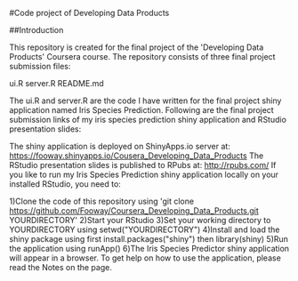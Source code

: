 #Code project of Developing Data Products

##Introduction

This repository is created for the final project of the 'Developing Data Products' Coursera course. The repository consists of three final project submission files:

ui.R
server.R
README.md

The ui.R and server.R are the code I have written for the final project shiny application named Iris Species Prediction. Following are the final project submission links of my iris species prediction shiny application and RStudio presentation slides:

The shiny application is deployed on ShinyApps.io server at: https://fooway.shinyapps.io/Cousera_Developing_Data_Products 
The RStudio presentation slides is published to RPubs at: http://rpubs.com/
If you like to run my Iris Species Prediction shiny application locally on your installed RStudio, you need to:

1)Clone the code of this repository using 'git clone https://github.com/Fooway/Coursera_Developing_Data_Products.git YOURDIRECTORY'
2)Start your RStudio
3)Set your working directory to YOURDIRECTORY using setwd("YOURDIRECTORY")
4)Install and load the shiny package using first install.packages("shiny") then library(shiny)
5)Run the application using runApp()
6)The Iris Species Predictor shiny application will appear in a browser. To get help on how to use the application, please read the Notes on the page.
